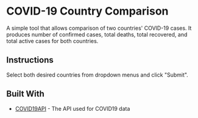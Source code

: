 # COVID-19 Country Comparison

A simple tool that allows comparison of two countries' COVID-19 cases. It produces number of confirmed cases, total deaths, total recovered, and total active cases for both countries.

## Instructions

Select both desired countries from dropdown menus and click "Submit".

## Built With

* [COVID19API](https://covid19api.com/) - The API used for COVID19 data